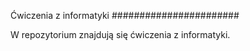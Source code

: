 Ćwiczenia z informatyki
#######################

W repozytorium znajdują się ćwiczenia z informatyki.
